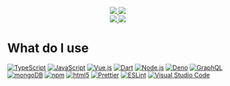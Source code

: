 <p align="center">
<a href="https://github.com/Bas950">
  <img src="https://github-readme-stats.vercel.app/api?username=Bas950&count_private=true&hide_border=true&show_icons=true&include_all_commits=true&bg_color=02265c&title_color=ea5e00&text_color=FFFFFF&icon_color=00d200">
</a>
<a href="https://wakatime.com/@Bas950">
  <img src="https://github-readme-stats.vercel.app/api/wakatime?username=Bas950&show_icons=true&hide_border=true&bg_color=02265c&title_color=ea5e00&text_color=FFFFFF&icon_color=00d200">
</a>  
<br>
<a href="https://github.com/PreMiD/Presences">
  <img src="https://github-readme-stats.vercel.app/api/pin/?username=PreMiD&repo=Presences&show_icons=true&hide_border=true&bg_color=02265c&title_color=ea5e00&text_color=FFFFFF&icon_color=00d200">
</a>
<a href="https://github.com/Bas950">
  <img src="https://github-readme-stats.vercel.app/api/top-langs/?username=Bas950&hide_border=true&show_icons=true&bg_color=02265c&title_color=ea5e00&text_color=FFFFFF&icon_color=00d200">
</a>  
</p>

# What do I use
[<img alt="TypeScript" src="https://img.shields.io/badge/-TypeScript-007acc?style=flat-square&logo=typescript&logoColor=white" />](https://www.typescriptlang.org) [<img alt="JavaScript" src="https://img.shields.io/badge/-JavaScript-edb200?style=flat-square&logo=javascript&logoColor=white" />](https://developer.mozilla.org/en-US/docs/Web/JavaScript) [<img alt="Vue.js" src="https://img.shields.io/badge/-Vue.js-4FC08D?style=flat-square&logo=vue.js&logoColor=white" />](https://vuejs.org/) [<img alt="Dart" src="https://img.shields.io/badge/-Dart-17212f?style=flat-square&logo=dart&logoColor=white" />](https://dart.dev) [<img alt="Node.js" src="https://img.shields.io/badge/-Node.js-43853d?style=flat-square&logo=Node.js&logoColor=white" />](https://nodejs.org) [<img alt="Deno" src="https://img.shields.io/badge/-Deno-000000?style=flat-square&logo=Deno&logoColor=white" />](https://deno.land) [<img alt="GraphQL" src="https://img.shields.io/badge/-GraphQL-e535ab?style=flat-square&logo=graphql&logoColor=white" />](https://graphql.org) [<img alt="mongoDB" src="https://img.shields.io/badge/-mongoDB-4fb23f?style=flat-square&logo=mongodb&logoColor=white" />](https://mongodb.com) [<img alt="npm" src="https://img.shields.io/badge/-NPM-CB3837?style=flat-square&logo=npm&logoColor=white" />](https://npmjs.com) [<img alt="html5" src="https://img.shields.io/badge/-HTML5-E34F26?style=flat-square&logo=html5&logoColor=white" />](https://developer.mozilla.org/en-US/docs/Web/Guide/HTML/HTML5) [<img alt="Prettier" src="https://img.shields.io/badge/-Prettier-F7B93E?style=flat-square&logo=prettier&logoColor=white" />](https://prettier.io/) [<img alt="ESLint" src="https://img.shields.io/badge/-ESLint-4B32C3?style=flat-square&logo=eslint&logoColor=white" />](https://eslint.org/) [<img alt="Visual Studio Code" src="https://img.shields.io/badge/-Visual Studio Code-007ACC?style=flat-square&logo=visual-studio-code&logoColor=white" />](https://code.visualstudio.com/)

